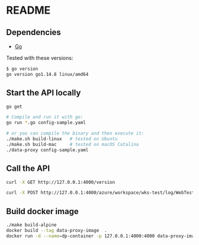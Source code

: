 # README #

## Dependencies

* [Go](https://golang.org/doc/install)

Tested with these versions:
```bash
$ go version
go version go1.14.8 linux/amd64
```

## Start the API locally

```bash
go get

# Compile and run it with go:
go run *.go config-sample.yaml

# or you can compile the binary and then execute it:
./make.sh build-linux   # tested on Ubuntu
./make.sh build-mac     # tested on macOS Catalina
./data-proxy config-sample.yaml
```

## Call the API
```bash
curl -X GET http://127.0.0.1:4000/version

curl -X POST http://127.0.0.1:4000/azure/workspace/wks-test/log/WebTest_Log -d '{ "hello": "world" }'
```

## Build docker image
```bash
./make build-alpine
docker build --tag data-proxy-image  .
docker run -d --name=dp-container -p 127.0.0.1:4000:4000 data-proxy-image
```

